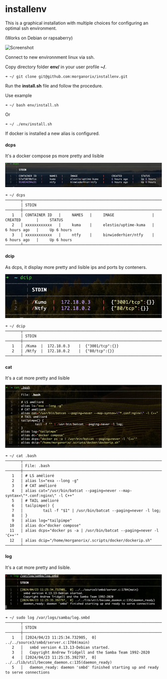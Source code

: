 # installenv
This is a graphical installation with multiple choices for configuring an optimal ssh environment.

(Works on Debian or rapsaberry)

![Screenshot](images/install.png)

Connect to new environnment linux via ssh.

Copy directory folder **env/** in your user profile **~/**.
```
➜ ~/ git clone git@github.com:morganorix/installenv.git
```

Run the **install.sh** file and follow the procedure.

Use example
```
➜ ~/ bash env/install.sh
```
Or
```
➜ ~/ ./env/install.sh
```

If docker is installed a new alias is configured.

#### dcps

It's a docker compose ps more pretty and lisible

![Screenshot](images/dcps.png)

```
➜ ~/ dcps
───────┬────────────────────────────────────────────────────────────────────────────────────────────────────
       │ STDIN
───────┼────────────────────────────────────────────────────────────────────────────────────────────────────
   1   │ CONTAINER ID   |     NAMES   |     IMAGE                 |     CREATED       |     STATUS
   2   │ xxxxxxxxxxxx   |     kuma    |     elestio/uptime-kuma   |     6 hours ago   |     Up 6 hours
   3   │ xxxxxxxxxxxx   |     ntfy    |     binwiederhier/ntfy    |     6 hours ago   |     Up 6 hours
───────┴────────────────────────────────────────────────────────────────────────────────────────────────────

```

#### dcip

As dcps, it display more pretty and lisible ips and ports by conteners.

![Screenshot](images/dcip.png)

```
➜ ~/ dcip
───────┬─────────────────────────────────────────────────────────────────────────────────────────────────────
       │ STDIN
───────┼─────────────────────────────────────────────────────────────────────────────────────────────────────
   1   │ /Kuma  |  172.18.0.3    |  {"3001/tcp":{}}
   2   │ /Ntfy  |  172.18.0.2    |  {"80/tcp":{}}
───────┴─────────────────────────────────────────────────────────────────────────────────────────────────────
```

#### cat

It's a cat more pretty and lisible

![Screenshot](images/cat.png)

```
➜ ~/ cat .bash
───────┬──────────────────────────────────────────────────────────────────────────────────────────────────────
       │ File: .bash
───────┼──────────────────────────────────────────────────────────────────────────────────────────────────────
   1   │ # LS amélioré
   2   │ alias ls="exa --long -g"
   3   │ # CAT amélioré
   4   │ alias cat="/usr/bin/batcat --paging=never --map-syntax=\"*.conf:nginx\" -l C++"
   5   │ # TAIL amélioré
   6   │ tailpimpe() {
   7   │         tail -f "$1" | /usr/bin/batcat --paging=never -l log;
   8   │ }
   9   │ alias log="tailpimpe"
  10   │ alias dc="docker compose"
  11   │ alias dcps="docker ps -a | /usr/bin/batcat --paging=never -l 'C++'"
  12   │ alias dcip="/home/morganorix/.scripts/docker/dockerip.sh"
───────┴───────────────────────────────────────────────────────────────────────────────────────────────────────
```

#### log

It's a cat more pretty and lisible.

![Screenshot](images/log.png)

```
➜ ~/ sudo log /var/logs/samba/log.smbd
───────┬────────────────────────────────────────────────────────────────────────────────────────────────────────
       │ STDIN
───────┼────────────────────────────────────────────────────────────────────────────────────────────────────────
   1   │ [2024/04/23 11:25:34.732905,  0] ../../source3/smbd/server.c:1784(main)
   2   │   smbd version 4.13.13-Debian started.
   3   │   Copyright Andrew Tridgell and the Samba Team 1992-2020
   4   │ [2024/04/23 11:25:35.392797,  0] ../../lib/util/become_daemon.c:135(daemon_ready)
   5   │   daemon_ready: daemon 'smbd' finished starting up and ready to serve connections
```
